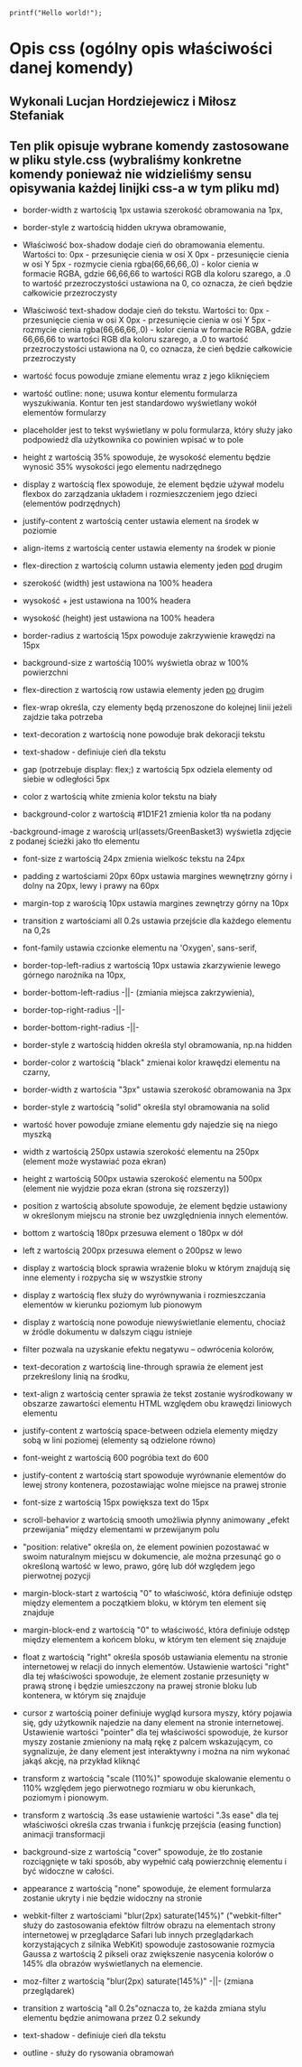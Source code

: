`printf("Hello world!");`
# Opis css (ogólny opis właściwości danej komendy)
## Wykonali Lucjan Hordziejewicz i Miłosz Stefaniak
## Ten plik opisuje wybrane komendy zastosowane w pliku style.css (wybraliśmy konkretne komendy ponieważ nie widzieliśmy sensu opisywania każdej linijki css-a w tym pliku md)
- border-width z wartością 1px ustawia szerokość obramowania na 1px,

- border-style z wartością hidden ukrywa obramowanie,

- Właściwość box-shadow dodaje cień do obramowania elementu. Wartości to:
0px - przesunięcie cienia w osi X
0px - przesunięcie cienia w osi Y
5px - rozmycie cienia
rgba(66,66,66,.0) - kolor cienia w formacie RGBA, gdzie 66,66,66 to wartości RGB dla koloru szarego, a .0 to wartość przezroczystości ustawiona na 0, co oznacza, że cień będzie całkowicie przezroczysty

- Właściwość text-shadow dodaje cień do tekstu. Wartości to:
0px - przesunięcie cienia w osi X
0px - przesunięcie cienia w osi Y
5px - rozmycie cienia
rgba(66,66,66,.0) - kolor cienia w formacie RGBA, gdzie 66,66,66 to wartości RGB dla koloru szarego, a .0 to wartość przezroczystości ustawiona na 0, co oznacza, że cień będzie całkowicie przezroczysty

- wartość focus powoduje zmiane elementu wraz z jego kliknięciem

- wartość outline: none; usuwa kontur elementu formularza wyszukiwania. Kontur ten jest standardowo wyświetlany wokół elementów formularzy

- placeholder jest to tekst wyświetlany w polu formularza, który służy jako podpowiedź dla użytkownika co powinien wpisać w to pole

- height z wartością 35% spowoduje, że wysokość elementu będzie wynosić 35% wysokości jego elementu nadrzędnego

- display z wartością flex spowoduje, że element będzie używał modelu flexbox do zarządzania układem i rozmieszczeniem jego dzieci (elementów podrzędnych)

- justify-content z wartością center ustawia element na środek w poziomie

- align-items z wartością center ustawia elementy na środek w pionie

- flex-direction z wartością column ustawia elementy jeden <u>pod</u> drugim

- szerokość (width) jest ustawiona na 100% headera

-  wysokość + jest ustawiona na 100% headera

-  wysokość (height) jest ustawiona na 100% headera

- border-radius z wartością 15px powoduje zakrzywienie krawędzi na 15px

- background-size z wartośćią 100% wyświetla obraz w 100% powierzchni

- flex-direction z wartością row ustawia elementy jeden <u>po</u> drugim

- flex-wrap określa, czy elementy będą przenoszone do kolejnej linii jeżeli zajdzie taka potrzeba

- text-decoration z wartością none powoduje brak dekoracji tekstu

- text-shadow - definiuje cień dla tekstu

- gap (potrzebuje display: flex;) z wartością 5px odziela elementy od siebie w odległości 5px

- color z wartością white zmienia kolor tekstu na biały

- background-color z wartością  #1D1F21 zmienia kolor tła na podany

-background-image z warością url(assets/GreenBasket3) wyświetla zdjęcie z podanej ścieżki jako tło elementu

- font-size z wartością 24px zmienia wielkośc tekstu na 24px

- padding z wartościami 20px 60px ustawia margines wewnętrzny górny i dolny na 20px, lewy i prawy  na 60px

- margin-top z warością 10px ustawia margines zewnętrzy górny na 10px

- transition z wartościami all 0.2s ustawia przejście dla każdego elementu na 0,2s

- font-family ustawia czcionke elementu na 'Oxygen', sans-serif,

- border-top-left-radius z wartością 10px ustawia zkarzywienie lewego górnego narożnika na 10px,

- border-bottom-left-radius -||- (zmiania miejsca zakrzywienia),

- border-top-right-radius -||-

- border-bottom-right-radius -||-

- border-style z wartością hidden określa styl obramowania, np.na hidden

- border-color z wartością "black" zmienai kolor krawędzi elementu na czarny,
   
- border-width z wartościa "3px" ustawia szerokość obramowania na 3px
    
- border-style z wartością "solid" określa styl obramowania na solid

- wartość hover powoduje zmiane elementu gdy najedzie się na niego myszką

- width z wartością 250px ustawia szerokość elementu na 250px (element może wystawiać poza ekran)

- height z wartością 500px ustawia szerokość elementu na 500px (element nie wyjdzie poza ekran (strona się rozszerzy))

- position z wartością absolute spowoduje, że element będzie ustawiony w określonym miejscu na stronie bez uwzględnienia innych elementów.

- bottom z wartością 180px przesuwa element o 180px w dół

- left z wartością 200px przesuwa element o 200psz w lewo

- display z wartością block sprawia wrażenie bloku w którym znajdują się inne elementy i rozpycha się w wszystkie strony

- display z wartością flex służy do wyrównywania i rozmieszczania elementów w kierunku poziomym lub pionowym

- display z wartością none powoduje niewyświetlanie elementu, chociaż w źródle dokumentu w dalszym ciągu istnieje

-  filter pozwala na uzyskanie efektu negatywu – odwrócenia kolorów,

-  text-decoration z wartością line-through sprawia że element jest przekreślony linią na środku,

- text-align z wartością center sprawia że tekst zostanie wyśrodkowany w obszarze zawartości elementu HTML względem obu krawędzi liniowych elementu

- justify-content z wartością space-between odziela elementy między sobą w lini poziomej (elementy są odzielone równo)

-  font-weight z wartością 600 pogróbia text do 600

-  justify-content z wartością start spowoduje wyrównanie elementów do lewej strony kontenera, pozostawiając wolne miejsce na prawej stronie

- font-size z wartością 15px powiększa text do 15px

- scroll-behavior z wartością smooth umożliwia płynny animowany „efekt przewijania” między elementami w przewijanym polu

- "position: relative" określa on, że element powinien pozostawać w swoim naturalnym miejscu w dokumencie, ale można przesunąć go o określoną wartość w lewo, prawo, górę lub dół względem jego pierwotnej pozycji

-  margin-block-start z wartością "0" to właściwość, która definiuje odstęp między elementem a początkiem bloku, w którym ten element się znajduje

- margin-block-end z wartością "0" to właściwość, która definiuje odstęp między elementem a końcem bloku, w którym ten element się znajduje

- float z wartością "right" określa sposób ustawiania elementu na stronie internetowej w relacji do innych elementów. Ustawienie wartości "right" dla tej właściwości spowoduje, że element zostanie przesunięty w prawą stronę i będzie umieszczony na prawej stronie bloku lub kontenera, w którym się znajduje

- cursor z wartością poiner definiuje wygląd kursora myszy, który pojawia się, gdy użytkownik najedzie na dany element na stronie internetowej. Ustawienie wartości "pointer" dla tej właściwości spowoduje, że kursor myszy zostanie zmieniony na małą rękę z palcem wskazującym, co sygnalizuje, że dany element jest interaktywny i można na nim wykonać jakąś akcję, na przykład kliknąć

- transform z wartością "scale (110%)" spowoduje skalowanie elementu o 110% względem jego pierwotnego rozmiaru w obu kierunkach, poziomym i pionowym.

- transform z wartością .3s ease ustawienie wartości ".3s ease" dla tej właściwości określa czas trwania i funkcję przejścia (easing function) animacji transformacji

-  background-size z wartością "cover" spowoduje, że tło zostanie rozciągnięte w taki sposób, aby wypełnić całą powierzchnię elementu i być widoczne w całości.

- appearance z wartością "none" spowoduje, że element formularza zostanie ukryty i nie będzie widoczny na stronie

- webkit-filter z wartościami "blur(2px) saturate(145%)" ("webkit-filter" służy do zastosowania efektów filtrów obrazu na elementach strony internetowej w przeglądarce Safari lub innych przeglądarkach korzystających z silnika WebKit) spowoduje zastosowanie rozmycia Gaussa z wartością 2 pikseli oraz zwiększenie nasycenia kolorów o 145% dla obrazów wyświetlanych na elemencie.

- moz-filter z wartością "blur(2px) saturate(145%)" -||- (zmiana przeglądarek)

- transition z wartością "all 0.2s"oznacza to, że każda zmiana stylu elementu będzie animowana przez 0.2 sekundy
  
- text-shadow - definiuje cień dla tekstu
    
- outline - służy do rysowania obramowań

